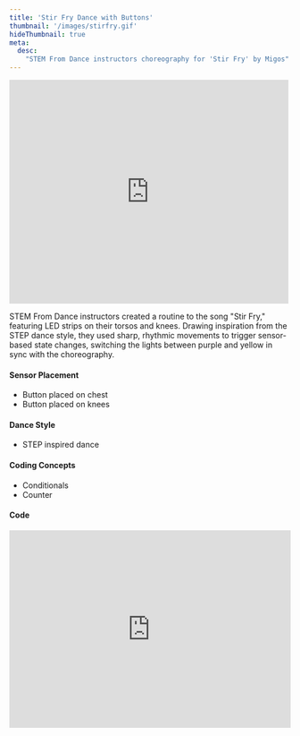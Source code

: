 ```yaml
---
title: 'Stir Fry Dance with Buttons'
thumbnail: '/images/stirfry.gif'
hideThumbnail: true
meta:
  desc:
    "STEM From Dance instructors choreography for 'Stir Fry' by Migos"
---
```

<iframe src="https://nyu.app.box.com/embed/s/rtlia8wntlml85kdvvrzmigfvxhf8prh?sortColumn=date" width="500" height="400" frameborder="0" allowfullscreen webkitallowfullscreen msallowfullscreen></iframe>

STEM From Dance instructors created a routine to the song "Stir Fry," featuring LED strips on their torsos and knees. Drawing inspiration from the STEP dance style, they used sharp, rhythmic movements to trigger sensor-based state changes, switching the lights between purple and yellow in sync with the choreography.


#### Sensor Placement

+ Button placed on chest
+ Button placed on knees

#### Dance Style

+ STEP inspired dance

#### Coding Concepts

+ Conditionals 
+ Counter

#### Code

<div style="position:relative;height:0;padding-bottom:70%;overflow:hidden;"><iframe style="position:absolute;top:0;left:0;width:100%;height:100%;" src="https://maker.makecode.com/#pub:_csFEbyf2PXTb" frameborder="0" sandbox="allow-popups allow-forms allow-scripts allow-same-origin"></iframe></div>
